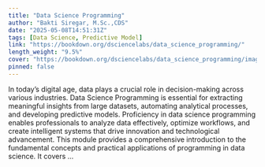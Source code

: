 ```yaml
---
title: "Data Science Programming"
author: "Bakti Siregar, M.Sc.,CDS"
date: "2025-05-08T14:51:31Z"
tags: [Data Science, Predictive Model]
link: "https://bookdown.org/dsciencelabs/data_science_programming/"
length_weight: "9.5%"
cover: "https://bookdown.org/dsciencelabs/data_science_programming/images/Cover.png"
pinned: false
---
```


In today’s digital age, data plays a crucial role in decision-making across various industries. Data Science Programming is essential for extracting meaningful insights from large datasets, automating analytical processes, and developing predictive models. Proficiency in data science programming enables professionals to analyze data effectively, optimize workflows, and create intelligent systems that drive innovation and technological advancement. This module provides a comprehensive introduction to the fundamental concepts and practical applications of programming in data science. It covers ...
